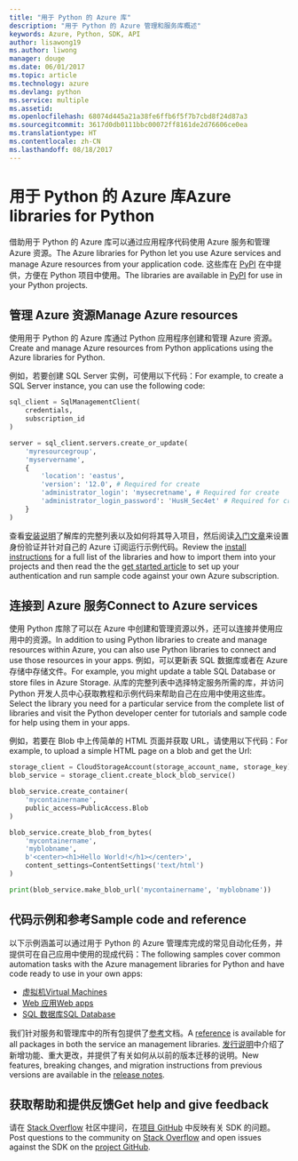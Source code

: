 ```yaml
---
title: "用于 Python 的 Azure 库"
description: "用于 Python 的 Azure 管理和服务库概述"
keywords: Azure, Python, SDK, API
author: lisawong19
ms.author: liwong
manager: douge
ms.date: 06/01/2017
ms.topic: article
ms.technology: azure
ms.devlang: python
ms.service: multiple
ms.assetid: 
ms.openlocfilehash: 68074d445a21a38fe6ffb6f5f7b7cbd8f24d87a3
ms.sourcegitcommit: 3617d0db0111bbc00072ff8161de2d76606ce0ea
ms.translationtype: HT
ms.contentlocale: zh-CN
ms.lasthandoff: 08/18/2017
---
```

# <a name="azure-libraries-for-python"></a><span data-ttu-id="11d98-104">用于 Python 的 Azure 库</span><span class="sxs-lookup"><span data-stu-id="11d98-104">Azure libraries for Python</span></span>

<span data-ttu-id="11d98-105">借助用于 Python 的 Azure 库可以通过应用程序代码使用 Azure 服务和管理 Azure 资源。</span><span class="sxs-lookup"><span data-stu-id="11d98-105">The Azure libraries for Python let you use Azure services and manage Azure resources from your application code.</span></span> <span data-ttu-id="11d98-106">这些库在 [PyPI](python-sdk-azure-install.md) 在中提供，方便在 Python 项目中使用。</span><span class="sxs-lookup"><span data-stu-id="11d98-106">The libraries are available in [PyPI](python-sdk-azure-install.md) for use in your Python projects.</span></span>

## <a name="manage-azure-resources"></a><span data-ttu-id="11d98-107">管理 Azure 资源</span><span class="sxs-lookup"><span data-stu-id="11d98-107">Manage Azure resources</span></span>

<span data-ttu-id="11d98-108">使用用于 Python 的 Azure 库通过 Python 应用程序创建和管理 Azure 资源。</span><span class="sxs-lookup"><span data-stu-id="11d98-108">Create and manage Azure resources from Python applications using the Azure libraries for Python.</span></span>

<span data-ttu-id="11d98-109">例如，若要创建 SQL Server 实例，可使用以下代码：</span><span class="sxs-lookup"><span data-stu-id="11d98-109">For example, to create a SQL Server instance, you can use the following code:</span></span>

```python
sql_client = SqlManagementClient(
    credentials,
    subscription_id
)

server = sql_client.servers.create_or_update(
    'myresourcegroup',
    'myservername',
    {
        'location': 'eastus',
        'version': '12.0', # Required for create
        'administrator_login': 'mysecretname', # Required for create
        'administrator_login_password': 'HusH_Sec4et' # Required for create
    }
)
```

<span data-ttu-id="11d98-110">查看[安装说明](python-sdk-azure-install.md)了解库的完整列表以及如何将其导入项目，然后阅读[入门文章](python-sdk-azure-get-started.md)来设置身份验证并针对自己的 Azure 订阅运行示例代码。</span><span class="sxs-lookup"><span data-stu-id="11d98-110">Review the [install instructions](python-sdk-azure-install.md) for a full list of the libraries and how to import them into your projects and then read the the [get started article](python-sdk-azure-get-started.md) to set up your authentication and run sample code against your own Azure subscription.</span></span>

## <a name="connect-to-azure-services"></a><span data-ttu-id="11d98-111">连接到 Azure 服务</span><span class="sxs-lookup"><span data-stu-id="11d98-111">Connect to Azure services</span></span>

<span data-ttu-id="11d98-112">使用 Python 库除了可以在 Azure 中创建和管理资源以外，还可以连接并使用应用中的资源。</span><span class="sxs-lookup"><span data-stu-id="11d98-112">In addition to using Python libraries to create and manage resources within Azure, you can also use Python libraries to connect and use those resources in your apps.</span></span> <span data-ttu-id="11d98-113">例如，可以更新表 SQL 数据库或者在 Azure 存储中存储文件。</span><span class="sxs-lookup"><span data-stu-id="11d98-113">For example, you might update a table SQL Database or store files in Azure Storage.</span></span> <span data-ttu-id="11d98-114">从库的完整列表中选择特定服务所需的库，并访问 Python 开发人员中心获取教程和示例代码来帮助自己在应用中使用这些库。</span><span class="sxs-lookup"><span data-stu-id="11d98-114">Select the library you need for a particular service from the complete list of libraries and visit the Python developer center for tutorials and sample code for help using them in your apps.</span></span>

<span data-ttu-id="11d98-115">例如，若要在 Blob 中上传简单的 HTML 页面并获取 URL，请使用以下代码：</span><span class="sxs-lookup"><span data-stu-id="11d98-115">For example, to upload a simple HTML page on a blob and get the Url:</span></span>

```python
storage_client = CloudStorageAccount(storage_account_name, storage_key)
blob_service = storage_client.create_block_blob_service()

blob_service.create_container(
    'mycontainername',
    public_access=PublicAccess.Blob
)

blob_service.create_blob_from_bytes(
    'mycontainername',
    'myblobname',
    b'<center><h1>Hello World!</h1></center>',
    content_settings=ContentSettings('text/html')
)

print(blob_service.make_blob_url('mycontainername', 'myblobname'))
```

## <a name="sample-code-and-reference"></a><span data-ttu-id="11d98-116">代码示例和参考</span><span class="sxs-lookup"><span data-stu-id="11d98-116">Sample code and reference</span></span>
<span data-ttu-id="11d98-117">以下示例涵盖可以通过用于 Python 的 Azure 管理库完成的常见自动化任务，并提供可在自己应用中使用的现成代码：</span><span class="sxs-lookup"><span data-stu-id="11d98-117">The following samples cover common automation tasks with the Azure management libraries for Python and have code ready to use in your own apps:</span></span>
- [<span data-ttu-id="11d98-118">虚拟机</span><span class="sxs-lookup"><span data-stu-id="11d98-118">Virtual Machines</span></span>](python-sdk-azure-virtual-machine-samples.md)
- [<span data-ttu-id="11d98-119">Web 应用</span><span class="sxs-lookup"><span data-stu-id="11d98-119">Web apps</span></span>](python-sdk-azure-web-apps-samples.md)
- [<span data-ttu-id="11d98-120">SQL 数据库</span><span class="sxs-lookup"><span data-stu-id="11d98-120">SQL Database</span></span>](python-sdk-azure-sql-database-samples.md)

<span data-ttu-id="11d98-121">我们针对服务和管理库中的所有包提供了[参考](/python/api/overview/azure)文档。</span><span class="sxs-lookup"><span data-stu-id="11d98-121">A [reference](/python/api/overview/azure) is available for all packages in both the service an management libraries.</span></span> <span data-ttu-id="11d98-122">[发行说明](python-sdk-azure-release-notes.md)中介绍了新增功能、重大更改，并提供了有关如何从以前的版本迁移的说明。</span><span class="sxs-lookup"><span data-stu-id="11d98-122">New features, breaking changes, and migration instructions from previous versions are available in the [release notes](python-sdk-azure-release-notes.md).</span></span> 

## <a name="get-help-and-give-feedback"></a><span data-ttu-id="11d98-123">获取帮助和提供反馈</span><span class="sxs-lookup"><span data-stu-id="11d98-123">Get help and give feedback</span></span>

<span data-ttu-id="11d98-124">请在 [Stack Overflow](http://stackoverflow.com/questions/tagged/azure-sdk-python) 社区中提问，在[项目 GitHub](https://github.com/Azure/azure-sdk-for-python) 中反映有关 SDK 的问题。</span><span class="sxs-lookup"><span data-stu-id="11d98-124">Post questions to the community on [Stack Overflow](http://stackoverflow.com/questions/tagged/azure-sdk-python) and open issues against the SDK on the [project GitHub](https://github.com/Azure/azure-sdk-for-python).</span></span>
